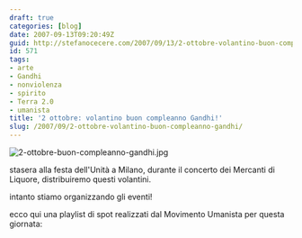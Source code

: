 ```yaml
---
draft: true
categories: [blog]
date: 2007-09-13T09:20:49Z
guid: http://stefanocecere.com/2007/09/13/2-ottobre-volantino-buon-compleanno-gandhi/
id: 571
tags:
- arte
- Gandhi
- nonviolenza
- spirito
- Terra 2.0
- umanista
title: '2 ottobre: volantino buon compleanno Gandhi!'
slug: /2007/09/2-ottobre-volantino-buon-compleanno-gandhi/
---
```


![2-ottobre-buon-compleanno-gandhi.jpg](http://stefanocecere.com/wp-content/uploads/sites/3/2007/09/2-ottobre-buon-compleanno-gandhi.jpg)

stasera alla festa dell'Unità a Milano, durante il concerto dei Mercanti di Liquore, distribuiremo questi volantini.
  
intanto stiamo organizzando gli eventi!

ecco qui una playlist di spot realizzati dal Movimento Umanista per questa giornata: